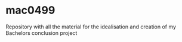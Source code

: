 # mac0499
Repository with all the material for the idealisation and creation of my Bachelors conclusion project
